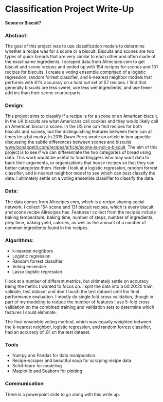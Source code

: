 # Classification Project Write-Up

#### Scone or Biscuit?

### Abstract:

The goal of this project was to use classification models to determine whether a recipe was for a scone or a biscuit. Biscuits and scones are two types of quick breads that are very similar to each other and often made of the exact same ingredients. I scraped data from Allrecipes.com to get biscuit and scone recipes and ended up with 154 recipes for scones and 131 recipes for biscuits. I create a voting ensemble comprised of a logistic regression, random forrest classifier, and k-nearest neighbor models that performs with 81% accuracy on a hold out set of 57 recipes. I find that generally biscuits are less sweet, use less wet ingredients, and use fewer add ins than their scone counterparts. 



### Design:

This project aims to classify if a recipe is for a scone or an American biscuit. In the UK biscuits are what Americans call cookies and they would likely call an American biscuit a scone. In the US one can find recipes for both biscuits and scones, but the distinguishing features between them can at times be a bit murky. In 2015 Dawn Perry wrote an article in bon appetite discussing the subtle differences between scones and biscuits www.bonappetit.com/recipes/article/scone-is-not-a-biscuit. The aim of this project is to see if we can differentiate the two categories of bread using data. This work would be useful to food bloggers who may want data to back their arguments, or organizations that house recipes so that they can better categorize them. Herein I look at a logistic regression, random forrest classifier, and k-nearest neighbor model to see which can best classify the data. I ultimately settle on a voting ensemble classifier to classify the data. 



### Data:

The data comes from Allrecipes.com, which is a recipe sharing social network. I collect 154 scone and 131 biscuit recipes, which is every biscuit and scone recipe Allrecipes has. Features I collect from the recipes include baking temperature, baking time, number of steps, number of ingredients, prep time, baking yield, calories, as well as the amount of a number of common ingredients found in the recipes. 



### Algorithms:

* k-nearest neighbors
* Logistic regression
* Random forrest classifier
* Voting ensemble
* Lasso logistic regression

I look at a number of different metrics, but ultimately settle on accuracy being the metric I wanted to focus on. I split the data into a 60:20:20 train, validate, test dataset and don't touch the test dataset until the final performance evaluation. I mostly do single fold cross validation, though in part of my modeling to reduce the number of features I use 5-fold cross validation on the combined training and validation sets to determine which features I could eliminate. 

The final ensemble voting method, which was equally weighted between the k-nearest neighbor, logistic regression, and random forrest classifier, had an accuracy of .81 on the test dataset. 



### Tools

* Numpy and Pandas for data manipulation
* Recipe-scraper and beautiful soup for scraping recipe data
* Scikit-learn for modeling
* Matplotlib and Seaborn for plotting



### Communication

There is a powerpoint slide to go along with this write up. 













